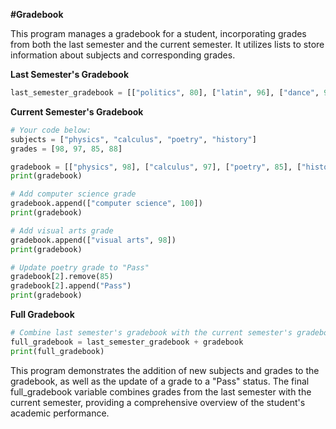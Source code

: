 **#Gradebook**

This program manages a gradebook for a student, incorporating grades from both the last semester and the current semester. It utilizes lists to store information about subjects and corresponding grades.

**Last Semester's Gradebook**
```python
last_semester_gradebook = [["politics", 80], ["latin", 96], ["dance", 97], ["architecture", 65]]
```

**Current Semester's Gradebook**
```python
# Your code below:
subjects = ["physics", "calculus", "poetry", "history"]
grades = [98, 97, 85, 88]

gradebook = [["physics", 98], ["calculus", 97], ["poetry", 85], ["history", 88]]
print(gradebook)

# Add computer science grade
gradebook.append(["computer science", 100])
print(gradebook)

# Add visual arts grade
gradebook.append(["visual arts", 98])
print(gradebook)

# Update poetry grade to "Pass"
gradebook[2].remove(85)
gradebook[2].append("Pass")
print(gradebook)
```
**Full Gradebook**
```python
# Combine last semester's gradebook with the current semester's gradebook
full_gradebook = last_semester_gradebook + gradebook
print(full_gradebook)
```
This program demonstrates the addition of new subjects and grades to the gradebook, as well as the update of a grade to a "Pass" status. The final full_gradebook variable combines grades from the last semester with the current semester, providing a comprehensive overview of the student's academic performance.
